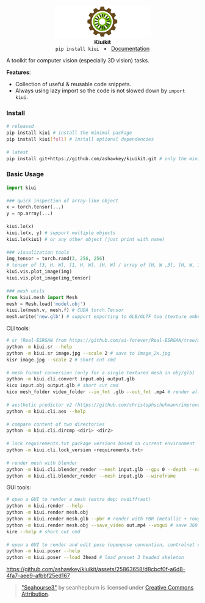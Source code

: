 <p align="center">
    <picture>
    <img alt="kiuikit_logo" src="docs/source/_static/logo.png" width="50%">
    </picture>
    </br>
    <b>Kiuikit</b>
    </br>
    <code>pip install kiui</code>
    &nbsp;&nbsp;&bull;&nbsp;&nbsp;
    <a href="https://kit.kiui.moe/">Documentation</a>
</p>

A toolkit for computer vision (especially 3D vision) tasks.

**Features**:
* Collection of useful & reusable code snippets.
* Always using lazy import so the code is not slowed down by `import kiui`.

### Install

```bash
# released
pip install kiui # install the minimal package
pip install kiui[full] # install optional dependencies

# latest
pip install git+https://github.com/ashawkey/kiuikit.git # only the minimal package
```

### Basic Usage

```python
import kiui

### quick inspection of array-like object
x = torch.tensor(...)
y = np.array(...)

kiui.lo(x)
kiui.lo(x, y) # support multiple objects
kiui.lo(kiui) # or any other object (just print with name)

### visualization tools
img_tensor = torch.rand(3, 256, 256) 
# tensor of [3, H, W], [1, H, W], [H, W] / array of [H, W ,3], [H, W, 1], [H, W] in [0, 1]
kiui.vis.plot_image(img)
kiui.vis.plot_image(img_tensor)

### mesh utils
from kiui.mesh import Mesh
mesh = Mesh.load('model.obj')
kiui.lo(mesh.v, mesh.f) # CUDA torch.Tensor
mesh.write('new.glb') # support exporting to GLB/GLTF too (texture embedded).
```

CLI tools:
```bash
# sr (Real-ESRGAN from https://github.com/ai-forever/Real-ESRGAN/tree/main)
python -m kiui.sr --help
python -m kiui.sr image.jpg --scale 2 # save to image_2x.jpg
kisr image.jpg --scale 2 # short cut cmd

# mesh format conversion (only for a single textured mesh in obj/glb)
python -m kiui.cli.convert input.obj output.glb
kico input.obj output.glb # short cut cmd
kico mesh_folder video_folder --in_fmt .glb --out_fmt .mp4 # render all glb meshes into rotating videos

# aesthetic predictor v2 (https://github.com/christophschuhmann/improved-aesthetic-predictor)
python -m kiui.cli.aes --help

# compare content of two directories
python -m kiui.cli.dircmp <dir1> <dir2>

# lock requirements.txt package versions based on current environment
python -m kiui.cli.lock_version <requirements.txt>

# render mesh with blender
python -m kiui.cli.blender_render --mesh input.glb --gpu 0 --depth --normal --pbr --camera --blend
python -m kiui.cli.blender_render --mesh input.glb --wireframe
```

GUI tools:
```bash
# open a GUI to render a mesh (extra dep: nvdiffrast)
python -m kiui.render --help
python -m kiui.render mesh.obj
python -m kiui.render mesh.glb --pbr # render with PBR (metallic + roughness)
python -m kiui.render mesh.obj --save_video out.mp4 --wogui # save 360 degree rotating video
kire --help # short cut cmd

# open a GUI to render and edit pose (openpose convention, controlnet compatible)
python -m kiui.poser --help
python -m kiui.poser --load 3head # load preset 3 headed skeleton
```

https://github.com/ashawkey/kiuikit/assets/25863658/d8cbcf0f-a6d8-4fa7-aee9-afbbf25ed167

> ["Seahourse3"](https://skfb.ly/6TwFv) by seanhepburn is licensed under [Creative Commons Attribution](http://creativecommons.org/licenses/by/4.0/).
